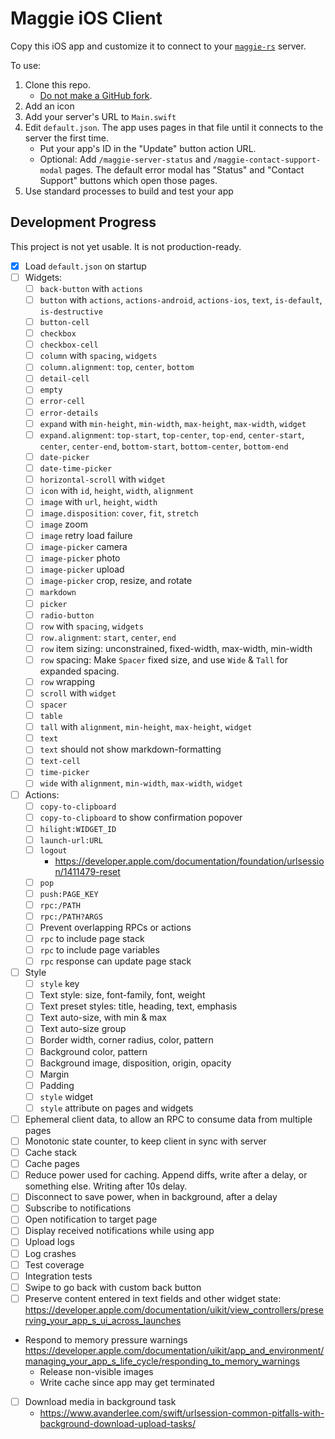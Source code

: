 #  Maggie iOS Client
Copy this iOS app and customize it to connect to your
[`maggie-rs`](https://github.com/mleonhard/maggie-rs) server.

To use:
1. Clone this repo.
   - [Do not make a GitHub fork](https://docs.github.com/en/pull-requests/collaborating-with-pull-requests/working-with-forks/what-happens-to-forks-when-a-repository-is-deleted-or-changes-visibility).
2. Add an icon
3. Add your server's URL to `Main.swift`
4. Edit `default.json`.  The app uses pages in that file until it connects to the server the first time.
   - Put your app's ID in the "Update" button action URL.
   - Optional: Add `/maggie-server-status` and `/maggie-contact-support-modal` pages.
     The default error modal has "Status" and "Contact Support" buttons which open those pages.
5. Use standard processes to build and test your app

## Development Progress

This project is not yet usable.  It is not production-ready.

- [X] Load `default.json` on startup
- [ ] Widgets:
  - [ ] `back-button` with `actions`
  - [ ] `button` with `actions`, `actions-android`, `actions-ios`, `text`, `is-default`, `is-destructive`
  - [ ] `button-cell`
  - [ ] `checkbox`
  - [ ] `checkbox-cell`
  - [ ] `column` with `spacing`, `widgets`
  - [ ] `column.alignment`: `top`, `center`, `bottom`
  - [ ] `detail-cell`
  - [ ] `empty`
  - [ ] `error-cell`
  - [ ] `error-details`
  - [ ] `expand` with `min-height`, `min-width`, `max-height`, `max-width`, `widget`
  - [ ] `expand.alignment`: `top-start`, `top-center`, `top-end`, `center-start`, `center`, `center-end`, `bottom-start`, `bottom-center`, `bottom-end`
  - [ ] `date-picker`
  - [ ] `date-time-picker`
  - [ ] `horizontal-scroll` with `widget`
  - [ ] `icon` with `id`, `height`, `width`, `alignment`
  - [ ] `image` with `url`, `height`, `width`
  - [ ] `image.disposition`: `cover`, `fit`, `stretch`
  - [ ] `image` zoom
  - [ ] `image` retry load failure
  - [ ] `image-picker` camera
  - [ ] `image-picker` photo
  - [ ] `image-picker` upload
  - [ ] `image-picker` crop, resize, and rotate
  - [ ] `markdown`
  - [ ] `picker`
  - [ ] `radio-button`
  - [ ] `row` with `spacing`, `widgets`
  - [ ] `row.alignment`: `start`, `center`, `end`
  - [ ] `row` item sizing: unconstrained, fixed-width, max-width, min-width
  - [ ] `row` spacing: Make `Spacer` fixed size, and use `Wide` & `Tall` for expanded spacing.
  - [ ] `row` wrapping
  - [ ] `scroll` with `widget`
  - [ ] `spacer`
  - [ ] `table`
  - [ ] `tall` with `alignment`, `min-height`, `max-height`, `widget`
  - [ ] `text`
  - [ ] `text` should not show markdown-formatting
  - [ ] `text-cell`
  - [ ] `time-picker`
  - [ ] `wide` with `alignment`, `min-width`, `max-width`, `widget`
- [ ] Actions:
  - [ ] `copy-to-clipboard`
  - [ ] `copy-to-clipboard` to show confirmation popover
  - [ ] `hilight:WIDGET_ID`
  - [ ] `launch-url:URL`
  - [ ] `logout`
    - <https://developer.apple.com/documentation/foundation/urlsession/1411479-reset>
  - [ ] `pop`
  - [ ] `push:PAGE_KEY`
  - [ ] `rpc:/PATH`
  - [ ] `rpc:/PATH?ARGS`
  - [ ] Prevent overlapping RPCs or actions
  - [ ] `rpc` to include page stack
  - [ ] `rpc` to include page variables
  - [ ] `rpc` response can update page stack
- [ ] Style
  - [ ] `style` key
  - [ ] Text style: size, font-family, font, weight
  - [ ] Text preset styles: title, heading, text, emphasis
  - [ ] Text auto-size, with min & max
  - [ ] Text auto-size group
  - [ ] Border width, corner radius, color, pattern
  - [ ] Background color, pattern
  - [ ] Background image, disposition, origin, opacity
  - [ ] Margin
  - [ ] Padding
  - [ ] `style` widget
  - [ ] `style` attribute on pages and widgets
- [ ] Ephemeral client data, to allow an RPC to consume data from multiple pages
- [ ] Monotonic state counter, to keep client in sync with server
- [ ] Cache stack
- [ ] Cache pages
- [ ] Reduce power used for caching.  Append diffs, write after a delay, or something else.  Writing after 10s delay.
- [ ] Disconnect to save power, when in background, after a delay
- [ ] Subscribe to notifications
- [ ] Open notification to target page
- [ ] Display received notifications while using app
- [ ] Upload logs
- [ ] Log crashes
- [ ] Test coverage
- [ ] Integration tests
- [ ] Swipe to go back with custom back button
- [ ] Preserve content entered in text fields and other widget state:
  <https://developer.apple.com/documentation/uikit/view_controllers/preserving_your_app_s_ui_across_launches>
- Respond to memory pressure warnings
  <https://developer.apple.com/documentation/uikit/app_and_environment/managing_your_app_s_life_cycle/responding_to_memory_warnings>
  - Release non-visible images
  - Write cache since app may get terminated
- [ ] Download media in background task
  - <https://www.avanderlee.com/swift/urlsession-common-pitfalls-with-background-download-upload-tasks/>
